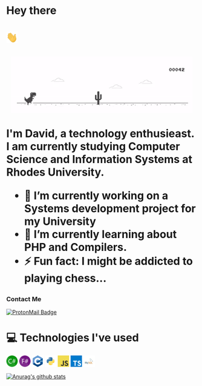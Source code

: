 <p align="center"><h1>Hey there<h1/><img src="https://raw.githubusercontent.com/ABSphreak/ABSphreak/master/gifs/Hi.gif" width="30px"><p/> 

<p align="center"><img src='https://raw.githubusercontent.com/David37/David37/master/TheDino.gif'/><p/> 

I'm David, a technology enthusieast. I am currently studying Computer Science and Information Systems at Rhodes University.
- 🔭 I’m currently working on a Systems development project for my University
- 🌱 I’m currently learning about PHP and Compilers.
- ⚡ Fun fact: I might be addicted to playing chess... 

### Contact Me

[![ProtonMail Badge](https://img.shields.io/badge/-davidkondic@protonmail.com-8B89CC?style=flat-square&logo=ProtonMail&logoColor=white&link=mailto:davidkondic@protonmail.com)](mailto:davidkondic@protonmail.com)

# :computer: Technologies I've used
<code><img height="30" src="https://raw.githubusercontent.com/github/explore/master/topics/csharp/csharp.png"></code>
<code><img height="30" src="https://raw.githubusercontent.com/github/explore/master/topics/fsharp/fsharp.png"></code>
<code><img height="30" src="https://raw.githubusercontent.com/github/explore/master/topics/cpp/cpp.png"></code>
<code><img height="30" src="https://raw.githubusercontent.com/github/explore/master/topics/python/python.png"></code>
<code><img height="30" src="https://raw.githubusercontent.com/github/explore/80688e429a7d4ef2fca1e82350fe8e3517d3494d/topics/javascript/javascript.png"></code>
<code><img height="30" src="https://raw.githubusercontent.com/github/explore/80688e429a7d4ef2fca1e82350fe8e3517d3494d/topics/typescript/typescript.png"></code>
<code><img height="30" src="https://raw.githubusercontent.com/github/explore/master/topics/mysql/mysql.png"></code><br/>

[![Anurag's github stats](https://github-readme-stats.vercel.app/api?username=David37&count_private=true&show_icons=true&hide=stars)](https://github.com/anuraghazra/github-readme-stats)



